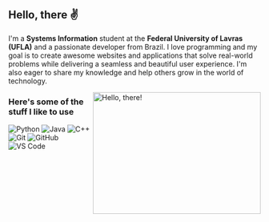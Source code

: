## Hello, there ✌
I'm a **Systems Information** student at the **Federal University of Lavras (UFLA)** and a passionate developer from Brazil. I love programming and my goal is to create awesome websites and applications that solve real-world problems while delivering a seamless and beautiful user experience. I'm also eager to share my knowledge and help others grow in the world of technology.

<a href="#">
<img src="https://media1.tenor.com/images/a7bd6b94430c1e66148d580209e377c5/tenor.gif?itemid=5043108" title="hello" width="335" height="243" align="right" alt="Hello, there!">
</a>

### Here's some of the stuff I like to use

<p align="left">
  <img src="https://img.shields.io/badge/-Python-232323?style=flat&labelColor=3776AB&logo=python&logoColor=ffffff" alt="Python" />
  <img src="https://img.shields.io/badge/-Java-232323?style=flat&labelColor=007396&logo=java&logoColor=ffffff" alt="Java" />
  <img src="https://img.shields.io/badge/-C++-232323?style=flat&labelColor=00599C&logo=c%2B%2B&logoColor=ffffff" alt="C++" />
  <img src="https://img.shields.io/badge/-Git-232323?style=flat&labelColor=F05032&logo=git&logoColor=ffffff" alt="Git" />
  <img src="https://img.shields.io/badge/-GitHub-232323?style=flat&labelColor=181717&logo=github&logoColor=ffffff" alt="GitHub" />
  <img src="https://img.shields.io/badge/-VS%20Code-232323?style=flat&labelColor=007ACC&logo=visual-studio-code&logoColor=ffffff" alt="VS Code" />
</p>
